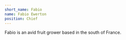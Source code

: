 ```yaml
---
short_name: Fabio
name: Fabio Ewerton
position: Chief
---
```

Fabio is an avid fruit grower based in the south of France.